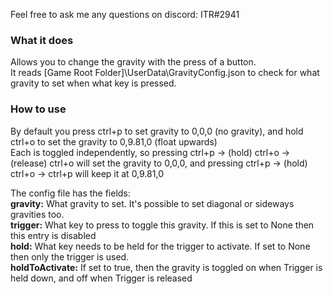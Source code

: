 Feel free to ask me any questions on discord: ITR#2941

### What it does  
Allows you to change the gravity with the press of a button.  
It reads \[Game Root Folder\]\UserData\GravityConfig.json to check for what gravity to set when what key is pressed.  

### How to use  
By default you press ctrl+p to set gravity to 0,0,0 (no gravity), and hold ctrl+o to set the gravity to 0,9.81,0 (float upwards)  
Each is toggled independently, so pressing ctrl+p -> (hold) ctrl+o -> (release) ctrl+o will set the gravity to 0,0,0, and pressing ctrl+p -> (hold) ctrl+o -> ctrl+p will keep it at 0,9.81,0

The config file has the fields:  
**gravity:** What gravity to set. It's possible to set diagonal or sideways gravities too.  
**trigger:** What key to press to toggle this gravity. If this is set to None then this entry is disabled  
**hold:** What key needs to be held for the trigger to activate. If set to None then only the trigger is used.  
**holdToActivate:** If set to true, then the gravity is toggled on when Trigger is held down, and off when Trigger is released